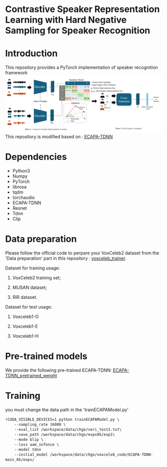 # Contrastive Speaker Representation Learning with Hard Negative Sampling for Speaker Recognition

# Introduction

This repository provides a PyTorch implementation of speaker recognition framework
![cssl](cssl.png)
This repository is modified based on : [ECAPA-TDNN](https://github.com/taoruijie/ecapa-tdnn)
# Dependencies

- Python3
- Numpy
- PyTorch
- librosa
- tqdm
- torchaudio
- ECAPA-TDNN
- Resnet
- Tdnn
- Clip

# Data preparation
Please follow the official code to perpare your VoxCeleb2 dataset from the 'Data preparation' part in this repository : [voxceleb_trainer](https://github.com/clovaai/voxceleb_trainer).

Dataset for training usage:

1. VoxCeleb2 training set;

2. MUSAN dataset;

3. RIR dataset.

Dataset for test usage:

1. Voxceleb1-O

2. Voxceleb1-E

3. Voxceleb1-H


# Pre-trained models

We provide the following pre-trained ECAPA-TDNN: [ECAPA-TDNN_pretrained_weight](https://drive.google.com/drive/folders/1cszCCaU2NpIZtliy92VfD0I89Zxn6cNK?usp=drive_link)

# Training 

you must change the data path in the 'trainECAPAModel.py'


    !CUDA_VISIBLE_DEVICES=1 python trainECAPAModel.py \
        --sampling_rate 16000 \
        --eval_list /workspace/data/chgo/veri_test2.txt\
        --save_path /workspace/data/chgo/exps8k/exp1\
        --mode blip \
        --loss aam_infonce \
        --model tdnn
        --initial_model /workspace/data/chgo/voxceleb_code/ECAPA-TDNN-main_8k/exps/

